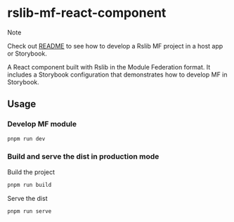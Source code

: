 # rslib-mf-react-component

> [!NOTE]  
> Check out [README](../README.md) to see how to develop a Rslib MF project in a host app or Storybook.

A React component built with Rslib in the Module Federation format. It includes a Storybook configuration that demonstrates how to develop MF in Storybook.

## Usage

### Develop MF module

```bash
pnpm run dev
```

### Build and serve the dist in production mode

Build the project

```bash
pnpm run build
```

Serve the dist

```bash
pnpm run serve
```
